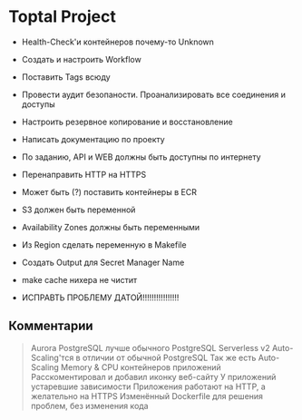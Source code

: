 # Toptal Project

- Health-Check'и контейнеров почему-то Unknown
- Создать и настроить Workflow
- Поставить Tags всюду

- Провести аудит безопаности. Проанализировать все соединения и доступы
- Настроить резервное копирование и восстановление

- Написать документацию по проекту

- По заданию, API и WEB должны быть доступны по интернету
- Перенаправить HTTP на HTTPS

- Может быть (?) поставить контейнеры в ECR

- S3 должен быть переменной
- Availability Zones должны быть переменными
- Из Region сделать переменную в Makefile

- Создать Output для Secret Manager Name

- make cache нихера не чистит



- ИСПРАВТЬ ПРОБЛЕМУ ДАТОЙ!!!!!!!!!!!!!!!!

## Комментарии

> Aurora PostgreSQL лучше обычного PostgreSQL
> Serverless v2 Auto-Scaling'тся в отличии от обычной PostgreSQL
> Так же есть Auto-Scaling Memory & CPU контейнеров приложений
> Расскоментировал и добавил иконку веб-сайту
> У приложений устаревшие зависимости
> Приложения работают на HTTP, а желательно на HTTPS
> Изменённый Dockerfile для решения проблем, без изменения кода
